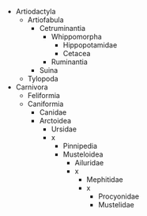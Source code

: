 - Artiodactyla
	- Artiofabula
		- Cetruminantia
			- Whippomorpha
				- Hippopotamidae
				- Cetacea
			- Ruminantia
		- Suina
	- Tylopoda
- Carnivora
	- Feliformia
	- Caniformia
		- Canidae
		- Arctoidea
			- Ursidae
			- x
				- Pinnipedia
				- Musteloidea
					- Ailuridae
					- x
						- Mephitidae
						- x
							- Procyonidae
							- Mustelidae
